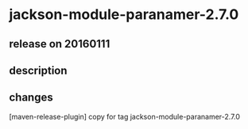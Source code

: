 # jackson-module-paranamer-2.7.0

## release on 20160111

## description

## changes

[maven-release-plugin] copy for tag jackson-module-paranamer-2.7.0

